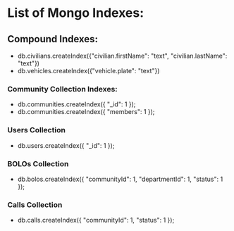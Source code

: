 # List of Mongo Indexes:

## Compound Indexes:

- db.civilians.createIndex({"civilian.firstName": "text", "civilian.lastName": "text"})
- db.vehicles.createIndex({"vehicle.plate": "text"})

### Community Collection Indexes:

- db.communities.createIndex({ "\_id": 1 });
- db.communities.createIndex({ "members": 1 });

### Users Collection

- db.users.createIndex({ "\_id": 1 });

### BOLOs Collection

- db.bolos.createIndex({ "communityId": 1, "departmentId": 1, "status": 1 });

### Calls Collection

- db.calls.createIndex({ "communityId": 1, "status": 1 });
